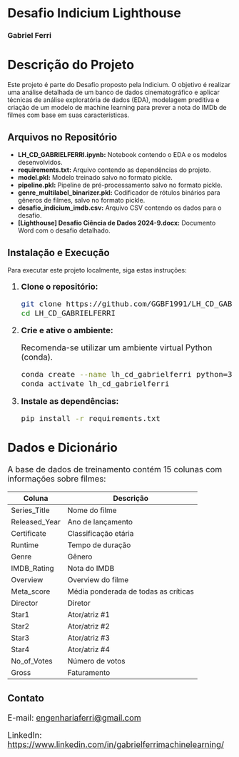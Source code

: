 # Desafio Indicium Lighthouse

### Gabriel Ferri


#  <strong>Descrição do Projeto</strong>
Este projeto é parte do Desafio proposto pela Indicium. O objetivo é realizar uma análise detalhada de um banco de dados cinematográfico e aplicar técnicas de análise exploratória de dados (EDA), modelagem preditiva e criação de um modelo de machine learning para prever a nota do IMDb de filmes com base em suas características.
</font>

## Arquivos no Repositório

- **LH_CD_GABRIELFERRI.ipynb:** Notebook contendo o EDA e os modelos desenvolvidos.
- **requirements.txt:** Arquivo contendo as dependências do projeto.
- **model.pkl:** Modelo treinado salvo no formato pickle.
- **pipeline.pkl:** Pipeline de pré-processamento salvo no formato pickle.
- **genre_multilabel_binarizer.pkl:** Codificador de rótulos binários para gêneros de filmes, salvo no formato pickle.
- **desafio_indicium_imdb.csv:** Arquivo CSV contendo os dados para o desafio.
- **[Lighthouse] Desafio Ciência de Dados 2024-9.docx:** Documento Word com o desafio detalhado.

## Instalação e Execução

Para executar este projeto localmente, siga estas instruções:

<font size="4">
 
1. **Clone o repositório:**

   ```bash
   git clone https://github.com/GGBF1991/LH_CD_GABRIELFERRI.git
   cd LH_CD_GABRIELFERRI

2. **Crie e ative o ambiente:**

   Recomenda-se utilizar um ambiente virtual Python (conda).

   ```bash
   conda create --name lh_cd_gabrielferri python=3.8
   conda activate lh_cd_gabrielferri
   ```

3. **Instale as dependências:**

   ```bash
   pip install -r requirements.txt
   ```
<font size="4">

## Dados e Dicionário

A base de dados de treinamento contém 15 colunas com informações sobre filmes:

| Coluna          | Descrição                                     |
|-----------------|-----------------------------------------------|
| Series_Title    | Nome do filme                                  |
| Released_Year   | Ano de lançamento                              |
| Certificate     | Classificação etária                           |
| Runtime         | Tempo de duração                               |
| Genre           | Gênero                                         |
| IMDB_Rating     | Nota do IMDB                                   |
| Overview        | Overview do filme                              |
| Meta_score      | Média ponderada de todas as críticas           |
| Director        | Diretor                                        |
| Star1           | Ator/atriz #1                                  |
| Star2           | Ator/atriz #2                                  |
| Star3           | Ator/atriz #3                                  |
| Star4           | Ator/atriz #4                                  |
| No_of_Votes     | Número de votos                                |
| Gross           | Faturamento                                    |

<font size="4">

### Contato


E-mail: engenhariaferri@gmail.com

LinkedIn: https://www.linkedin.com/in/gabrielferrimachinelearning/
```
